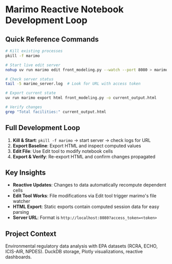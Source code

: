 # Marimo Reactive Notebook Development Loop

## Quick Reference Commands

```bash
# Kill existing processes
pkill -f marimo

# Start live edit server  
nohup uv run marimo edit front_modeling.py --watch --port 8080 > marimo_server.log 2>&1 &

# Check server status
tail -5 marimo_server.log  # Look for URL with access token

# Export current state
uv run marimo export html front_modeling.py -o current_output.html

# Verify changes
grep "Total facilities:" current_output.html
```

## Full Development Loop

1. **Kill & Start**: `pkill -f marimo` → start server → check logs for URL
2. **Export Baseline**: Export HTML and inspect computed values
3. **Edit File**: Use Edit tool to modify notebook cells
4. **Export & Verify**: Re-export HTML and confirm changes propagated

## Key Insights

- **Reactive Updates**: Changes to data automatically recompute dependent cells
- **Edit Tool Works**: File modifications via Edit tool trigger marimo's file watcher
- **HTML Export**: Static exports contain computed session data for easy parsing
- **Server URL**: Format is `http://localhost:8080?access_token=<token>`

## Project Context

Environmental regulatory data analysis with EPA datasets (RCRA, ECHO, ICIS-AIR, NPDES). DuckDB storage, Plotly visualizations, reactive dashboards.
